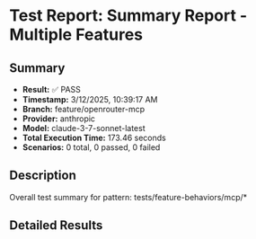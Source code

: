 # Test Report: Summary Report - Multiple Features

## Summary

- **Result:** ✅ PASS
- **Timestamp:** 3/12/2025, 10:39:17 AM
- **Branch:** feature/openrouter-mcp
- **Provider:** anthropic
- **Model:** claude-3-7-sonnet-latest
- **Total Execution Time:** 173.46 seconds
- **Scenarios:** 0 total, 0 passed, 0 failed

## Description

Overall test summary for pattern: tests/feature-behaviors/mcp/*

## Detailed Results


